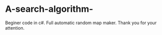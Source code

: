 # A-search-algorithm-
Beginer code in c#. 
Full automatic random map maker.
Thank you for your attention.

